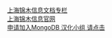 [上海锦木信息文档专栏](https://docs.whaleal.com)  
[上海锦木信息官网](https://www.jinmuinfo.com/)   
[申请加入MongoDB 汉化小组  请点击](https://github.com/orgs/whaleal/teams/mongodb/members)

